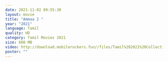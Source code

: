 ```yaml
---
date: 2021-11-02 09:55:30
layout: movie
title: "Ammaa 2 "
year: "2021"
language: Tamil
quality: HD
category: Tamil Movies 2021
size: 600 MB
video: http://download.mobilerockers.fun//files/Tamil%202021%20Collection/Ammaa%202%20(2021)/Ammaa%202%20(2021)%20Full%20Movies/Ammaa%202%20(2021)%20HDRip/Ammaa%202%20(2021)%20HDRip%20Single%20Part.mp4
poster: ""
---
```

